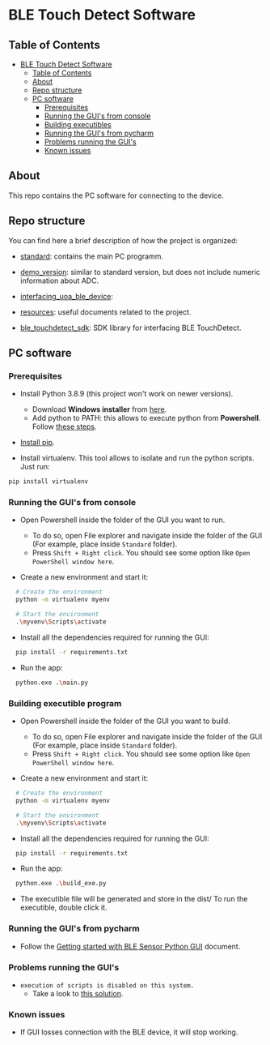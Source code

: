 # BLE Touch Detect Software

## Table of Contents

- [BLE Touch Detect Software](#ble-touch-detect-software)
  - [Table of Contents](#table-of-contents)
  - [About](#about)
  - [Repo structure](#repo-structure)
  - [PC software](#pc-software)
    - [Prerequisites](#prerequisites)
    - [Running the GUI's from console](#running-the-guis-from-console)
    - [Building executibles](#building-executible-program)
    - [Running the GUI's from pycharm](#running-the-guis-from-pycharm)
    - [Problems running the GUI's](#problems-running-the-guis)
    - [Known issues](#known-issues)

## About

This repo contains the PC software for connecting to the device.

## Repo structure

You can find here a brief description of how the project is organized:

- [standard](Standard): contains the main PC programm.

- [demo_version](demo_version): similar to standard version, but does not include numeric information about ADC.

- [interfacing_uoa_ble_device](interfacing_uoa_ble_device): 

- [resources](resources): useful documents related to the project.

- [ble_touchdetect_sdk](/ble_touchdetect_sdk/README.md): SDK library for interfacing BLE TouchDetect.

## PC software

### Prerequisites

- Install Python 3.8.9 (this project won't work on newer versions).
  - Download **Windows installer** from [here](https://www.python.org/downloads/release/python-389/).
  - Add python to PATH: this allows to execute python from **Powershell**. Follow [these steps](https://datatofish.com/add-python-to-windows-path/).

- [Install pip](https://phoenixnap.com/kb/install-pip-windows).

- Install virtualenv. This tool allows to isolate and run the python scripts. Just run:

```bash
pip install virtualenv
```

### Running the GUI's from console

- Open Powershell inside the folder of the GUI you want to run.
  - To do so, open File explorer and navigate inside the folder of the GUI (For example, place inside `Standard` folder).
  - Press `Shift + Right click`. You should see some option like `Open PowerShell window here`.

- Create a new environment and start it:

```bash
  # Create the environment
  python -m virtualenv myenv

  # Start the environment
  .\myvenv\Scripts\activate
```

- Install all the dependencies required for running the GUI:

```bash
  pip install -r requirements.txt
```

- Run the app:

```bash
  python.exe .\main.py 
```

### Building executible program 

- Open Powershell inside the folder of the GUI you want to build.
  - To do so, open File explorer and navigate inside the folder of the GUI (For example, place inside `Standard` folder).
  - Press `Shift + Right click`. You should see some option like `Open PowerShell window here`.

- Create a new environment and start it:

```bash
  # Create the environment
  python -m virtualenv myenv

  # Start the environment
  .\myvenv\Scripts\activate
```

- Install all the dependencies required for running the GUI:

```bash
  pip install -r requirements.txt
```

- Run the app:

```bash
  python.exe .\build_exe.py 
```

- The executible file will be generated and store in the dist/ To run the executible, double click it.

### Running the GUI's from pycharm

- Follow the [Getting started with BLE Sensor Python GUI](/resources/Getting%20started%20with%20BLE%20Sensor%20Python%20GUI.docx) document.


### Problems running the GUI's

- `execution of scripts is disabled on this system.`
  - Take a look to [this solution](https://stackoverflow.com/questions/4037939/powershell-says-execution-of-scripts-is-disabled-on-this-system#:~:text=Go%20to%20Start%20Menu%20and,Choose%20%22Yes%22.).

### Known issues

- If GUI losses connection with the BLE device, it will stop working.
